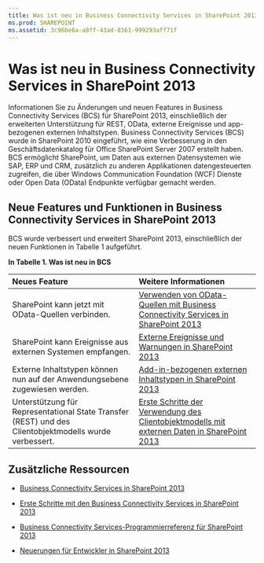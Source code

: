 ```yaml
---
title: Was ist neu in Business Connectivity Services in SharePoint 2013
ms.prod: SHAREPOINT
ms.assetid: 3c96be6a-a8ff-43ad-8361-999293aff71f
---
```



# Was ist neu in Business Connectivity Services in SharePoint 2013
Informationen Sie zu Änderungen und neuen Features in Business Connectivity Services (BCS) für SharePoint 2013, einschließlich der erweiterten Unterstützung für REST, OData, externe Ereignisse und app-bezogenen externen Inhaltstypen.
Business Connectivity Services (BCS) wurde in SharePoint 2010 eingeführt, wie eine Verbesserung in den Geschäftsdatenkatalog für Office SharePoint Server 2007 erstellt haben. BCS ermöglicht SharePoint, um Daten aus externen Datensystemen wie SAP, ERP und CRM, zusätzlich zu anderen Applikationen datengesteuerten zugreifen, die über Windows Communication Foundation (WCF) Dienste oder Open Data (OData) Endpunkte verfügbar gemacht werden.
  
    
    


## Neue Features und Funktionen in Business Connectivity Services in SharePoint 2013
<a name="SP15whatsnewBCS_newfeatures"> </a>

BCS wurde verbessert und erweitert SharePoint 2013, einschließlich der neuen Funktionen in Tabelle 1 aufgeführt.
  
    
    

**In Tabelle 1. Was ist neu in BCS**


|**Neues Feature**|**Weitere Informationen**|
|:-----|:-----|
|SharePoint kann jetzt mit OData-Quellen verbinden. <br/> | [Verwenden von OData-Quellen mit Business Connectivity Services in SharePoint 2013](using-odata-sources-with-business-connectivity-services-in-sharepoint-2013.md) <br/> |
|SharePoint kann Ereignisse aus externen Systemen empfangen. <br/> | [Externe Ereignisse und Warnungen in SharePoint 2013](external-events-and-alerts-in-sharepoint-2013.md) <br/> |
|Externe Inhaltstypen können nun auf der Anwendungsebene zugewiesen werden. <br/> | [Add-in-bezogenen externen Inhaltstypen in SharePoint 2013](add-in-scoped-external-content-types-in-sharepoint-2013.md) <br/> |
|Unterstützung für Representational State Transfer (REST) und des Clientobjektmodells wurde verbessert. <br/> | [Erste Schritte der Verwendung des Clientobjektmodells mit externen Daten in SharePoint 2013](get-started-using-the-client-object-model-with-external-data-in-sharepoint-2013.md) <br/> |
   

## Zusätzliche Ressourcen
<a name="SP15whatsnewBCS_addresources"> </a>


-  [Business Connectivity Services in SharePoint 2013](business-connectivity-services-in-sharepoint-2013.md)
    
  
-  [Erste Schritte mit den Business Connectivity Services in SharePoint 2013](get-started-with-business-connectivity-services-in-sharepoint-2013.md)
    
  
-  [Business Connectivity Services-Programmierreferenz für SharePoint 2013](business-connectivity-services-programmers-reference-for-sharepoint-2013.md)
    
  
-  [Neuerungen für Entwickler in SharePoint 2013](what’s-new-for-developers-in-sharepoint-2013.md)
    
  

